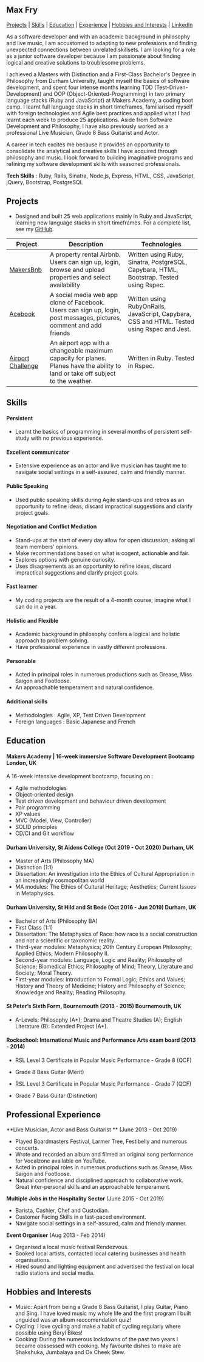 ## Max Fry

[Projects](#projects) | [Skills](#skills) | [Education](#education) | [Experience](#experience) | [Hobbies and Interests](#hobbies-and-interests) | [LinkedIn](https://www.linkedin.com/in/maxwellfry/) 

As a software developer and with an academic background in philosophy and live music, I am accustomed to adapting to new professions and finding unexpected connections between unrelated skillsets. I am looking for a role as a junior software developer because I am passionate about finding logical and creative solutions to troublesome problems. 

I achieved a Masters with Distinction and a First-Class Bachelor's Degree in Philosophy from Durham University, taught myself the basics of software development, and spent four intense months learning TDD (Test-Driven-Development) and OOP (Object-Oriented-Programming) in two primary language stacks (Ruby and JavaScript) at Makers Academy, a coding boot camp. I learnt full language stacks in short timeframes, familiarised myself with foreign technologies and Agile best practices and applied what I had learnt each week to produce 25 applications. Aside from Software Development and Philosophy, I have also previously worked as a professional Live Musician, Grade 8 Bass Guitarist and Actor. 

A career in tech excites me because it provides an opportunity to consolidate the analytical and creative skills I have acquired through philosophy and music. I look forward to building imaginative programs and refining my software development skills with seasoned professionals. 



**Tech Skills** : Ruby, Rails, Sinatra, Node.js, Express, HTML, CSS, JavaScript, jQuery, Bootstrap, PostgreSQL

## Projects
- Designed and built 25 web applications mainly in Ruby and JavaScript, learning new language stacks in short timeframes. For a complete list, see my [GitHub](https://github.com/maxcfry?tab=repositories).

| Project   | Description | Technologies |
|---        |---         |---           |
| [MakersBnb](https://github.com/maxcfry/makers_bnb) | A property rental Airbnb. Users can sign up, login, browse and upload properties and select availability | Written using Ruby, Sinatra, PostgreSQL, Capybara, HTML, Bootstrap. Tested using Rspec. |
| [Acebook](https://github.com/maxcfry/acebook-Jeamm-Team) | A social media web app clone of Facebook. Users can sign up, login, post messages, pictures, comment and add friends | Written using RubyOnRails, JavaScript, Capybara, CSS and HTML. Tested using Rspec and Jest. |
| [Airport Challenge](https://github.com/maxcfry/airport_challenge) | An airport app with a changeable maximum capacity for planes. Planes have the ability to land or take off subject to the weather. | Written in Ruby. Tested in Rspec. |

## Skills

#### Persistent
- Learnt the basics of programming in several months of persistent self-study with no previous experience. 
#### Excellent communicator
- Extensive experience as an actor and live musician has taught me to navigate social settings in a self-assured, calm and friendly manner. 
#### Public Speaking
- Used public speaking skills during Agile stand-ups and retros as an opportunity to refine ideas, discard impractical suggestions and clarify project goals.  
#### Negotiation and Conflict Mediation  
- Stand-ups at the start of every day allow for open discussion; asking all team members’ opinions. 
- Make recommendations based on what is cogent, actionable and fair.  
- Explores options with genuine curiosity.  
- Uses disagreements as an opportunity to refine ideas, discard impractical suggestions and clarify project goals. 
#### Fast learner  
- My coding projects are the result of a 4-month course; imagine what I can do in a year. 
#### Holistic and Flexible
- Academic background in philosophy confers a logical and holistic approach to problem solving. 
- Have professional experience in vastly different professions.
####  Personable  
- Acted in principal roles in numerous productions such as Grease, Miss Saigon and Footloose. 
- An approachable temperament and natural confidence.

#### Additional skills
- Methodologies : Agile, XP, Test Driven Development
- Foreign languages : Basic Japanese and French  

## Education

#### Makers Academy | 16-week immersive Software Development Bootcamp                           London, UK 

A 16-week intensive development bootcamp, focusing on :

- Agile methodologies
- Object-oriented design
- Test driven development and behaviour driven development
- Pair programming
- XP values
- MVC (Model, View, Controller)
- SOLID principles 
- CD/CI and Git workflow

#### Durham University, St Aidens College  (Oct 2019 - Oct 2020)                                Durham, UK

- Master of Arts (Philosophy MA)
- Distinction (1:1)
- Dissertation: An investigation into the Ethics of Cultural Appropriation in an increasingly cosmopolitan world
- MA modules: The Ethics of Cultural Heritage; Aesthetics; Current Issues in Metaphysics.


#### Durham University, St Hild and St Bede (Oct 2016 - Jun 2019)                               Durham, UK

- Bachelor of Arts (Philosophy BA)
- First Class (1:1)
- Dissertation: The Metaphysics of Race: how race is a social construction and not a scientific or taxonomic reality.
- Third-year modules: Metaphysics; 20th Century European Philosophy; Applied Ethics; Modern Philosophy II.
- Second-year modules: Language, Logic and Reality; Philosophy of Science; Biomedical Ethics; Philosophy of Mind; Theory, Literature and Society; Moral Theory.
- First-year modules: Introduction to Formal Logic; Ethics and Values; History and Theory of Medicine; History and Philosophy of Science; Knowledge and Reality; Reading Philosophy.

#### St Peter’s Sixth Form, Bournemouth (2013 - 2015)                                      Bournemouth, UK

- A-Levels: Philosophy (A*); Drama and Theatre Studies (A); English Literature (B): Extended Project (A*).

#### Rockschool: International Music and Performance Arts exam board (2013 - 2014)
 
- RSL Level 3 Certificate in Popular Music Performance - Grade 8 (QCF)
- Grade 8 Bass Guitar (Merit)
 
- RSL Level 3 Certificate in Popular Music Performance - Grade 7 (QCF)
- Grade 7 Bass Guitar (Distinction)

## Professional Experience

**Live Musician, Actor and Bass Guitarist ** (June 2013 - Oct 2019)    
* Played Boardmasters Festival, Larmer Tree, Festibelly and numerous concerts.  
* Wrote and recorded an album and filmed an original song performance for Vocalzone available on YouTube.   
* Acted in principal roles in numerous productions such as Grease, Miss Saigon and Footloose.  
* Natural confidence and disciplined approach to collaborative work. Great inter-personal skills and an approachable temperament.  

**Multiple Jobs in the Hospitality Sector**  (June 2015 - Oct 2019)
- Barista, Cashier, Chef and Custodian.                                                                                  
- Customer Facing Skills in a fast-paced environment.   
- Navigate social settings in a self-assured, calm and friendly manner.

**Event Organiser** (Aug 2013 - Feb 2014)    
  - Organised a local music festival Rendezvous.                                                      
- Booked local artists, contacted local catering businesses and health organisations.  
- Hired sound and lighting equipment and advertised the festival on local radio stations and social media.

## Hobbies and Interests 
- Music: Apart from being a Grade 8 Bass Guitarist, I play Guitar, Piano and Sing. I have loved music my whole life and the first program I built unguided was an album reccomendation quiz!
- Cycling: I love cycling and make a habit of cycling regularly where possible using Beryl Bikes!
- Cooking: During the numerous lockdowns of the past two years I became obssessed with cooking. My favourite dishes to make are Shakshuka, Jumbalaya and Ox Cheek Stew.

